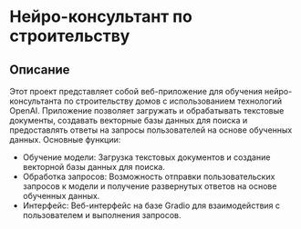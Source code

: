 # Нейро-консультант по строительству
## Описание
Этот проект представляет собой веб-приложение для обучения нейро-консультанта по строительству домов с использованием технологий OpenAI. Приложение позволяет загружать и обрабатывать текстовые документы, создавать векторные базы данных для поиска и предоставлять ответы на запросы пользователей на основе обученных данных.
Основные функции:
- Обучение модели: Загрузка текстовых документов и создание векторной базы данных для поиска.
- Обработка запросов: Возможность отправки пользовательских запросов к модели и получение развернутых ответов на основе обученных данных.
- Интерфейс: Веб-интерфейс на базе Gradio для взаимодействия с пользователем и выполнения запросов.
